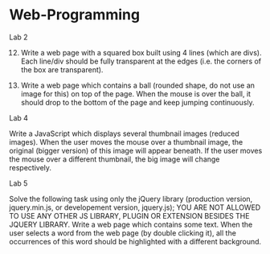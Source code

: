 # Web-Programming


Lab 2

12. Write a web page with a squared box built using 4 lines (which are divs). Each line/div should be fully transparent at the edges (i.e. the corners of the box are transparent).

25. Write a web page which contains a ball (rounded shape, do not use an image for this) on top of the page. When the mouse is over the ball, it should drop to the bottom of the page and keep jumping continuously.



Lab 4

Write a JavaScript which displays several thumbnail images (reduced images). When the user moves the mouse over a thumbnail image, the original (bigger version) of this image will appear beneath. If the user moves the mouse over a different thumbnail, the big image will change respectively.



Lab 5

Solve the following task using only the jQuery library (production version, jquery.min.js, or developement version, jquery.js); YOU ARE NOT ALLOWED TO USE ANY OTHER JS LIBRARY, PLUGIN OR EXTENSION BESIDES THE JQUERY LIBRARY. Write a web page which contains some text. When the user selects a word from the web page (by double clicking it), all the occurrences of this word should be highlighted with a different background.
